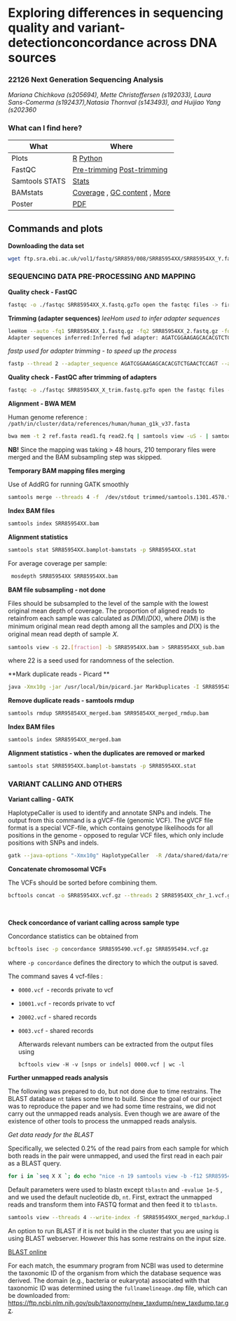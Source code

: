 # Exploring differences in sequencing quality and variant-detectionconcordance across DNA sources

### 22126 Next Generation Sequencing Analysis

*Mariana Chichkova (s205694), Mette Christoffersen (s192033), Laura Sans-Comerma (s192437),Natasia Thornval (s143493), and Huijiao Yang (s202360*



### What can I find here?

| What           | Where                              |
| -------------- | ---------------------------------- |
| Plots          | [R]()  [Python]()                  |
| FastQC         | [Pre-trimming]() [Post-trimming]() |
| Samtools STATS | [Stats](https://github.com/laurasansc/NGS_group_7/blob/main/STATS/SRR8595497_merged_markdup.txt)                                   |
| BAMstats       | [Coverage](https://github.com/laurasansc/NGS_group_7/blob/main/STATS/SRR8595497_markup_plot-coverage.png) , [GC content]( https://github.com/laurasansc/NGS_group_7/blob/main/STATS/SRR8595497_markup_plot-gc-content.png) , [More](https://github.com/laurasansc/NGS_group_7/tree/main/STATS)                                |
| Poster         | [PDF]()                            |



## Commands and plots

**Downloading the data set**

```bash
wget ftp.sra.ebi.ac.uk/vol1/fastq/SRR859/008/SRR85954XX/SRR85954XX_Y.fastq.gz
```

### SEQUENCING DATA PRE-PROCESSING AND MAPPING

**Quality check - FastQC**

```bash
fastqc -o ./fastqc SRR85954XX_X.fastq.gzTo open the fastqc files -> firefox SRR85954XX_X_fastqc.htmld
```

**Trimming (adapter sequences)** 
*leeHom used to infer adapter sequences*

```bash
leeHom --auto -fq1 SRR85954XX_1.fastq.gz -fq2 SRR85954XX_2.fastq.gz -fqo SRR85954XX_trimmed
Adapter sequences inferred:Inferred fwd adapter: AGATCGGAAGAGCACACGTCTGAACTCCAGTInferred rev adapter: AGATCGGAAGAGCGTCGTGTAGGGAAAGAGT
```

*fastp used for adapter trimming - to speed up the process*

```bash
fastp --thread 2 --adapter_sequence AGATCGGAAGAGCACACGTCTGAACTCCAGT --adapter_sequence_r2 AGATCGGAAGAGCGTCGTGTAGGGAAAGAGT -i /data/shared/groups/group_7/data/SRR85954XX_1.fastq.gz -I /data/shared/groups/group_7/data/SRR85954XX_2.fastq.gz -o /data/shared/groups/group_7/data/trimmed/SRR85954XX_1_trim.fastq.gz -O /data/shared/groups/group_7/data/trimmed/SRR85954XX_2_trim.fastq.gz
```

**Quality check - FastQC after trimming of adapters**

```bash
fastqc -o ./fastqc SRR85954XX_X_trim.fastq.gzTo open the fastqc files -> firefox SRR85954XX_X_trim_fastqc.html
```

**Alignment - BWA MEM**

Human genome reference : `/path/in/cluster/data/references/human/human_g1k_v37.fasta`

```bash
bwa mem -t 2 ref.fasta read1.fq read2.fq | samtools view -uS - | samtools sort /dev/stdin > SRR85954XXXX_aln.bam
```

**NB!** Since the mapping was taking > 48 hours, 210 temporary files were merged and the BAM subsampling step was skipped. 

**Temporary BAM mapping files merging**

Use of AddRG for running GATK smoothly

```bash
samtools merge --threads 4 -f  /dev/stdout trimmed/samtools.1301.4578.tmp.0{000..210}.bam | /path/to/Software/libbam/addRG /dev/stdin SRR85954XX_merged.bam SRR85954XX
```

**Index BAM files**

```bash
samtools index SRR85954XX.bam
```

**Alignment statistics**

```bash
samtools stat SRR85954XX.bamplot-bamstats -p SRR85954XX.stat
```


For average coverage per sample: 

```bash
 mosdepth SRR85954XX SRR85954XX.bam
```

**BAM file subsampling - not done**

Files should be subsampled to the level of the sample with the lowest original mean depth of coverage. The proportion of aligned reads to retainfrom each sample was calculated as 𝐷(M)/𝐷(X), where 𝐷(M) is the minimum original mean read depth among all the samples and 𝐷(X) is the original mean read depth of sample 𝑋.

```bash
samtools view -s 22.[fraction] -b SRR85954XX.bam > SRR85954XX_sub.bam
```

where 22 is a seed used for randomness of the selection.

**Mark duplicate reads - Picard **

```bash
java -Xmx10g -jar /usr/local/bin/picard.jar MarkDuplicates -I SRR85954XX_merged.bam -M SRR85954XX_sub_markdup.metrics.txt -O SRR85954XX_sub_markdup.bam
```

**Remove duplicate reads - samtools rmdup**

```bash
samtools rmdup SRR95854XX_merged.bam SRR95854XX_merged_rmdup.bam
```

**Index BAM files**

```bash
samtools index SRR85954XX_merged.bam
```

**Alignment statistics - when the duplicates are removed or marked**

```bash
samtools stat SRR85954XX.bamplot-bamstats -p SRR85954XX.stat
```

### VARIANT CALLING AND OTHERS

**Variant calling - GATK**

HaplotypeCaller is used to identify and annotate SNPs and indels. The output from this command is a gVCF-file (genomic VCF). The gVCF file format is a special VCF-file, which contains genotype likelihoods for all positions in the genome - opposed to regular VCF files, which only include positions with SNPs and indels.

```bash
gatk --java-options "-Xmx10g" HaplotypeCaller  -R /data/shared/data/references/human/human_g1k_v37.fasta -I SRR85954XX_sub_markdup.bam -L 1 -O SRR85954XX.vcf.gz --dbsnp /data/shared/groups/group_7/data/databases/00-All.vcf.gz 
```

**Concatenate chromosomal VCFs**

The VCFs should be sorted before combining them.

```bash
bcftools concat -o SRR85954XX.vcf.gz --threads 2 SRR85954XX_chr_1.vcf.gz SRR85954XX_chr_2.vcf.gz SRR85954XX_chr_3.vcf.gz SRR85954XX_chr_4.vcf.gz SRR85954XX_chr_5.vcf.gz SRR85954XX_chr_6.vcf.gz SRR85954XX_chr_7.vcf.gz SRR85954XX_chr_8.vcf.gz SRR85954XX_chr_9.vcf.gz SRR85954XX_chr_10.vcf.gz SRR85954XX_chr_11.vcf.gz SRR85954XX_chr_12.vcf.gz SRR85954XX_chr_13.vcf.gz SRR85954XX_chr_14.vcf.gz SRR85954XX_chr_15.vcf.gz SRR85954XX_chr_16.vcf.gz SRR85954XX_chr_17.vcf.gz SRR85954XX_chr_18.vcf.gz SRR85954XX_chr_19.vcf.gz SRR85954XX_chr_20.vcf.gz SRR85954XX_chr_21.vcf.gz SRR85954XX_chr_22.vcf.gz
```



​	













**Check concordance of variant calling across sample type**

Concordance statistics can be obtained from

```bash
bcftools isec -p concordance SRR8595490.vcf.gz SRR8595494.vcf.gz
```

where `-p concordance` defines the directory to which the output is saved.

The command saves 4 vcf-files :

* `0000.vcf `- records private to vcf

* `10001.vcf` - records private to vcf

* `20002.vcf` - shared records

* `0003.vcf` - shared records

  

  Afterwards relevant numbers can be extracted from the output files using

  ```
  bcftools view -H -v [snps or indels] 0000.vcf | wc -l
  ```

  

**Further unmapped reads analysis**

The following was prepared to do, but not done due to time restrains. The BLAST database `nt`  takes some time to build. Since the goal of our project was to reproduce the paper and we had some time restrains, we did not carry out the unmapped reads analysis. Even though we are aware of the existence of other tools to process the unmapped reads analysis. 

*Get data ready for the BLAST*

Specifically, we selected 0.2% of the read pairs from each sample for which both reads in the pair were unmapped, and used the first read in each pair as a BLAST query. 

```bash
for i in `seq X X `; do echo "nice -n 19 samtools view -b -f12 SRR859549"$i"_merged_markdup.bam |  samtools view -b -s 20.0002 /dev/stdin > SRR859549"$i"_sub.bam"; done | parallel -j 20
```

Default parameters were used to blastn except `tblastn` and `-evalue 1e-5` , and we used the default nucleotide db, `nt`.  First, extract the unmapped reads and transform them into FASTQ format and then feed it to `tblastn`. 

```bash
samtools view --threads 4 --write-index -f SRR859549XX_merged_markdup.bam | awk '{printf(">%s/%s\n%s\n",$1,(and(int($2),0x40)?1:2),$10);}' |  tblastn -db nt -evalue 1e-5 -out SRR859549XX_blast.txt
```

An option to run BLAST if it is not build in the cluster that you are using is using BLAST webserver. However this has some restrains on the input size.

[BLAST online](https://blast.ncbi.nlm.nih.gov/Blast.cgi?PROGRAM=blastn&PAGE_TYPE=BlastSearch&LINK_LOC=blasthome)

For each match, the esummary program from NCBI was used to determine the taxonomic ID of the organism from which the database sequence was derived. The domain (e.g., bacteria or eukaryota) associated with that taxonomic ID was determined using the `fullnamelineage.dmp` file, which can be downloaded from: https://ftp.ncbi.nlm.nih.gov/pub/taxonomy/new_taxdump/new_taxdump.tar.gz. 



